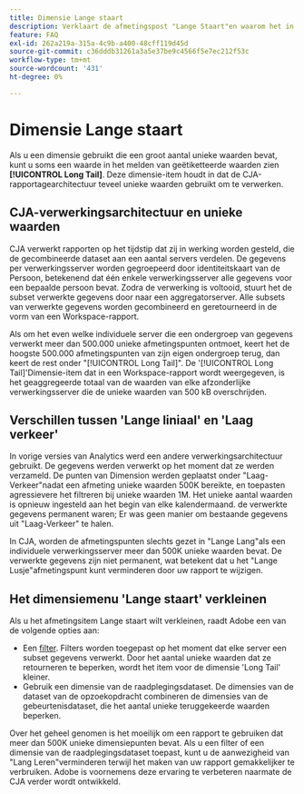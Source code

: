 ```yaml
---
title: Dimensie Lange staart
description: Verklaart de afmetingspost "Lange Staart"en waarom het in rapportering verschijnt.
feature: FAQ
exl-id: 262a219a-315a-4c9b-a400-48cff119d45d
source-git-commit: c36dddb31261a3a5e37be9c4566f5e7ec212f53c
workflow-type: tm+mt
source-wordcount: '431'
ht-degree: 0%

---
```


# Dimensie Lange staart

Als u een dimensie gebruikt die een groot aantal unieke waarden bevat, kunt u soms een waarde in het melden van geëtiketteerde waarden zien **[!UICONTROL Long Tail]**. Deze dimensie-item houdt in dat de CJA-rapportagearchitectuur teveel unieke waarden gebruikt om te verwerken.

## CJA-verwerkingsarchitectuur en unieke waarden

CJA verwerkt rapporten op het tijdstip dat zij in werking worden gesteld, die de gecombineerde dataset aan een aantal servers verdelen. De gegevens per verwerkingsserver worden gegroepeerd door identiteitskaart van de Persoon, betekenend dat één enkele verwerkingsserver alle gegevens voor een bepaalde persoon bevat. Zodra de verwerking is voltooid, stuurt het de subset verwerkte gegevens door naar een aggregatorserver. Alle subsets van verwerkte gegevens worden gecombineerd en geretourneerd in de vorm van een Workspace-rapport.

Als om het even welke individuele server die een ondergroep van gegevens verwerkt meer dan 500.000 unieke afmetingspunten ontmoet, keert het de hoogste 500.000 afmetingspunten van zijn eigen ondergroep terug, dan keert de rest onder &quot;[!UICONTROL Long Tail]&quot;. De &#39;[!UICONTROL Long Tail]&#39;Dimensie-item dat in een Workspace-rapport wordt weergegeven, is het geaggregeerde totaal van de waarden van elke afzonderlijke verwerkingsserver die de unieke waarden van 500 kB overschrijden.

## Verschillen tussen &#39;Lange liniaal&#39; en &#39;Laag verkeer&#39;

In vorige versies van Analytics werd een andere verwerkingsarchitectuur gebruikt. De gegevens werden verwerkt op het moment dat ze werden verzameld. De punten van Dimension werden geplaatst onder &quot;Laag-Verkeer&quot;nadat een afmeting unieke waarden 500K bereikte, en toepasten agressievere het filtreren bij unieke waarden 1M. Het unieke aantal waarden is opnieuw ingesteld aan het begin van elke kalendermaand. de verwerkte gegevens permanent waren; Er was geen manier om bestaande gegevens uit &quot;Laag-Verkeer&quot; te halen.

In CJA, worden de afmetingspunten slechts gezet in &quot;Lange Lang&quot;als een individuele verwerkingsserver meer dan 500K unieke waarden bevat. De verwerkte gegevens zijn niet permanent, wat betekent dat u het &quot;Lange Lusje&quot;afmetingspunt kunt verminderen door uw rapport te wijzigen.

## Het dimensiemenu &#39;Lange staart&#39; verkleinen

Als u het afmetingsitem Lange staart wilt verkleinen, raadt Adobe een van de volgende opties aan:

* Een [filter](/help/components/filters/create-filters.md). Filters worden toegepast op het moment dat elke server een subset gegevens verwerkt. Door het aantal unieke waarden dat ze retourneren te beperken, wordt het item voor de dimensie &#39;Long Tail&#39; kleiner.
* Gebruik een dimensie van de raadplegingsdataset. De dimensies van de dataset van de opzoekopdracht combineren de dimensies van de gebeurtenisdataset, die het aantal unieke teruggekeerde waarden beperken.

Over het geheel genomen is het moeilijk om een rapport te gebruiken dat meer dan 500K unieke dimensiepunten bevat. Als u een filter of een dimensie van de raadplegingsdataset toepast, kunt u de aanwezigheid van &quot;Lang Leren&quot;verminderen terwijl het maken van uw rapport gemakkelijker te verbruiken. Adobe is voornemens deze ervaring te verbeteren naarmate de CJA verder wordt ontwikkeld.
